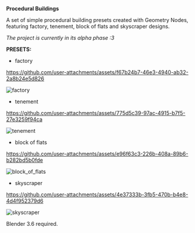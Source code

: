**Procedural Buildings**

A set of simple procedural building presets created with Geometry Nodes,
featuring factory, tenement, block of flats and skyscraper designs.

*The project is currently in its alpha phase :3*

**PRESETS:**

* factory

https://github.com/user-attachments/assets/f67b24b7-46e3-4940-ab32-2a8b24e5d826

![factory](https://github.com/user-attachments/assets/8361b263-9081-473e-9e49-c98cc106c017)


* tenement

https://github.com/user-attachments/assets/775d5c39-97ac-4915-b7f5-27e3259f94ca

![tenement](https://github.com/user-attachments/assets/cb3f9a10-9104-467e-9777-2e1fc9bdd476)


* block of flats

https://github.com/user-attachments/assets/e96f63c3-226b-408a-89b6-b282bd5b0fde

![block_of_flats](https://github.com/user-attachments/assets/b0cdad20-e93b-48c5-accf-ecefa106c4ff)


* skyscraper

https://github.com/user-attachments/assets/4e37333b-3fb5-470b-b4e8-4d4f952379d6

![skyscraper](https://github.com/user-attachments/assets/568e2612-c32e-4ef4-8c56-8d40cdc6fa57)


Blender 3.6 required.

